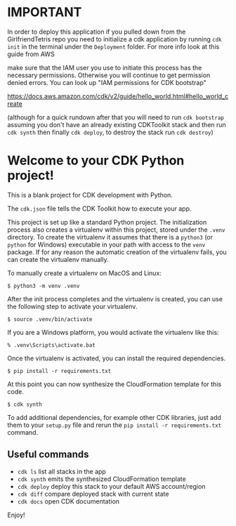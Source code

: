 # IMPORTANT

In order to deploy this application if you pulled down from the GirlfriendTetris repo you need to initialize
a cdk application by running `cdk init` in the terminal under the `Deployment` folder. For more info look at
this guide from AWS 

make sure that the IAM user you use to initiate this process has the necessary permissions. Otherwise you will
continue to get permission denied errors. You can look up "IAM permissions for CDK bootstrap"

https://docs.aws.amazon.com/cdk/v2/guide/hello_world.html#hello_world_create

(although for a quick rundown after that you will need to run `cdk bootstrap` assuming you don't have an already
existing CDKToolkit stack and then run `cdk synth` then finally `cdk deploy`, to destroy the stack run `cdk destroy`)

# Welcome to your CDK Python project!

This is a blank project for CDK development with Python.

The `cdk.json` file tells the CDK Toolkit how to execute your app.

This project is set up like a standard Python project.  The initialization
process also creates a virtualenv within this project, stored under the `.venv`
directory.  To create the virtualenv it assumes that there is a `python3`
(or `python` for Windows) executable in your path with access to the `venv`
package. If for any reason the automatic creation of the virtualenv fails,
you can create the virtualenv manually.

To manually create a virtualenv on MacOS and Linux:

```
$ python3 -m venv .venv
```

After the init process completes and the virtualenv is created, you can use the following
step to activate your virtualenv.

```
$ source .venv/bin/activate
```

If you are a Windows platform, you would activate the virtualenv like this:

```
% .venv\Scripts\activate.bat
```

Once the virtualenv is activated, you can install the required dependencies.

```
$ pip install -r requirements.txt
```

At this point you can now synthesize the CloudFormation template for this code.

```
$ cdk synth
```

To add additional dependencies, for example other CDK libraries, just add
them to your `setup.py` file and rerun the `pip install -r requirements.txt`
command.

## Useful commands

 * `cdk ls`          list all stacks in the app
 * `cdk synth`       emits the synthesized CloudFormation template
 * `cdk deploy`      deploy this stack to your default AWS account/region
 * `cdk diff`        compare deployed stack with current state
 * `cdk docs`        open CDK documentation

Enjoy!
